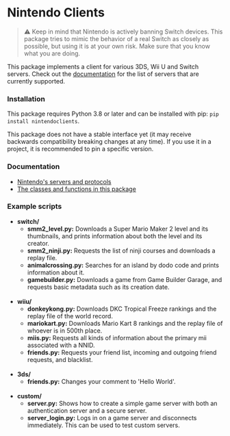 # Nintendo Clients
> :warning: Keep in mind that Nintendo is actively banning Switch devices. This package tries to mimic the behavior of a real Switch as closely as possible, but using it is at your own risk. Make sure that you know what you are doing.

This package implements a client for various 3DS, Wii U and Switch servers. Check out the [documentation](nintendoclients.readthedocs.io) for the list of servers that are currently supported.

### Installation
This package requires Python 3.8 or later and can be installed with pip: `pip install nintendoclients`.

This package does not have a stable interface yet (it may receive backwards compatibility breaking changes at any time). If you use it in a project, it is recommended to pin a specific version.

### Documentation
* [Nintendo's servers and protocols](https://github.com/Kinnay/NintendoClients/wiki)
* [The classes and functions in this package](https://nintendoclients.readthedocs.io)

### Example scripts
* **switch/**
    * **smm2_level.py:** Downloads a Super Mario Maker 2 level and its thumbnails, and prints information about both the level and its creator.
    * **smm2_ninji.py:** Requests the list of ninji courses and downloads a replay file.
    * **animalcrossing.py:** Searches for an island by dodo code and prints information about it.
    * **gamebuilder.py:** Downloads a game from Game Builder Garage, and requests basic metadata such as its creation date.
    <br><br>
* **wiiu/**
    * **donkeykong.py:** Downloads DKC Tropical Freeze rankings and the replay file of the world record.
    * **mariokart.py:** Downloads Mario Kart 8 rankings and the replay file of whoever is in 500th place.
    * **miis.py:** Requests all kinds of information about the primary mii associated with a NNID.
    * **friends.py:** Requests your friend list, incoming and outgoing friend requests, and blacklist.
    <br><br>
* **3ds/**
	* **friends.py:** Changes your comment to 'Hello World'.
	<br><br>
* **custom/**
    * **server.py:** Shows how to create a simple game server with both an authentication server and a secure server.
    * **server_login.py:** Logs in on a game server and disconnects immediately. This can be used to test custom servers.
